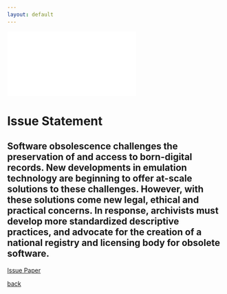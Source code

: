 ```yaml
---
layout: default
---
```


![Issue Statement](IssueStatementWeb.pdf)

# Issue Statement

## Software obsolescence challenges the preservation of and access to born-digital records. New developments in emulation technology are beginning to offer at-scale solutions to these challenges.  However, with these solutions come new legal, ethical and practical concerns. In response, archivists must develop more standardized descriptive practices, and advocate for the creation of a national registry and licensing body for obsolete software.

[Issue Paper](./assets/IssuePaper.pdf)

[back](./)

